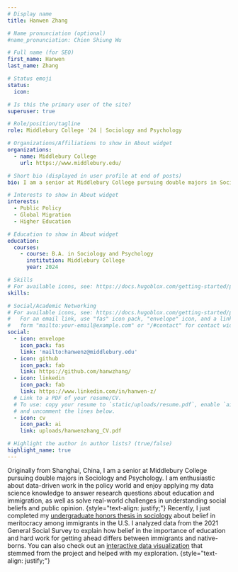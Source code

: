 ```yaml
---
# Display name
title: Hanwen Zhang

# Name pronunciation (optional)
#name_pronunciation: Chien Shiung Wu

# Full name (for SEO)
first_name: Hanwen
last_name: Zhang

# Status emoji
status:
  icon: 

# Is this the primary user of the site?
superuser: true

# Role/position/tagline
role: Middlebury College '24 | Sociology and Psychology

# Organizations/Affiliations to show in About widget
organizations:
  - name: Middlebury College
    url: https://www.middlebury.edu/

# Short bio (displayed in user profile at end of posts)
bio: I am a senior at Middlebury College pursuing double majors in Sociology and Psychology. I am enthusiastic about data-driven work in the policy world and enjoy applying my data science knowledge to answer research questions about education and immigration, as well as solve real-world challenges in understanding social beliefs and public opinion.

# Interests to show in About widget
interests:
  - Public Policy
  - Global Migration
  - Higher Education

# Education to show in About widget
education:
  courses:
    - course: B.A. in Sociology and Psychology
      institution: Middlebury College
      year: 2024

# Skills
# For available icons, see: https://docs.hugoblox.com/getting-started/page-builder/#icons
skills:

# Social/Academic Networking
# For available icons, see: https://docs.hugoblox.com/getting-started/page-builder/#icons
#   For an email link, use "fas" icon pack, "envelope" icon, and a link in the
#   form "mailto:your-email@example.com" or "/#contact" for contact widget.
social:
  - icon: envelope
    icon_pack: fas
    link: 'mailto:hanwenz@middlebury.edu'
  - icon: github
    icon_pack: fab
    link: https://github.com/hanwzhang/
  - icon: linkedin
    icon_pack: fab
    link: https://www.linkedin.com/in/hanwen-z/
  # Link to a PDF of your resume/CV.
  # To use: copy your resume to `static/uploads/resume.pdf`, enable `ai` icons in `params.yaml`,
  # and uncomment the lines below.
  - icon: cv
    icon_pack: ai
    link: uploads/hanwenzhang_CV.pdf

# Highlight the author in author lists? (true/false)
highlight_name: true
---
```


Originally from Shanghai, China, I am a senior at Middlebury College pursuing double majors in Sociology and Psychology. I am enthusiastic about data-driven work in the policy world and enjoy applying my data science knowledge to answer research questions about education and immigration, as well as solve real-world challenges in understanding social beliefs and public opinion. 
{style="text-align: justify;"}
Recently, I just completed my [undergraduate honors thesis in sociology](/project/factamthesis) about belief in meritocracy among immigrants in the U.S. I analyzed data from the 2021 General Social Survey to explain how belief in the importance of education and hard work for getting ahead differs between immigrants and native-borns. You can also check out an [interactive data visualization](https://hanwenz.shinyapps.io/Fact_Checking_the_American_Dream/) that stemmed from the project and helped with my exploration. 
{style="text-align: justify;"}

